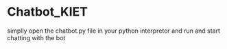 # Chatbot_KIET
simplly open the chatbot.py file in your python interpretor and run and start chatting with the bot
